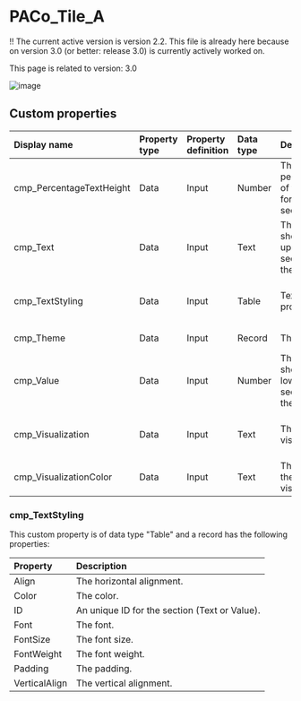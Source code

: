 # PACo_Tile_A

!! The current active version is version 2.2. This file is already here because on version 3.0 (or better: release 3.0) is currently actively worked on.

This page is related to version: 3.0

![image](https://github.com/formsandflows/PACo/assets/35654198/0a09c772-fe16-41e9-a16e-50ad34c73318)

## Custom properties

| Display name | Property type | Property definition | Data type | Description | Memo
| :--- | :--- | :--- | :--- | :--- | :--- |
| cmp_PercentageTextHeight | Data | Input | Number | The percentage of the height for the text section. | |
| cmp_Text | Data | Input | Text | The text to shown in the upper section of the tile. | |
| cmp_TextStyling | Data | Input | Table | Text properties. | See the documention about cmp_TextStyling below. |
| cmp_Theme | Data | Input | Record | The theme. | See the documention on theming. |
| cmp_Value | Data | Input | Number | The value to show in the lower section of the tile. | |
| cmp_Visualization | Data | Input | Text | The visualization. | See the documention of PACo canvas component PACo_Visualization_A. |
| cmp_VisualizationColor | Data | Input | Text | The color of the visualization. | |

### cmp_TextStyling
This custom property is of data type "Table" and a record has the following properties:

| Property | Description |
| :--- | :--- |
| Align | The horizontal alignment. |
| Color | The color. |
| ID | An unique ID for the section (Text or Value). |
| Font | The font. |
| FontSize | The font size. |
| FontWeight | The font weight. |
| Padding | The padding. |
| VerticalAlign | The vertical alignment. |
